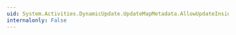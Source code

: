 ```yaml
---
uid: System.Activities.DynamicUpdate.UpdateMapMetadata.AllowUpdateInsideThisActivity
internalonly: False
---
```

